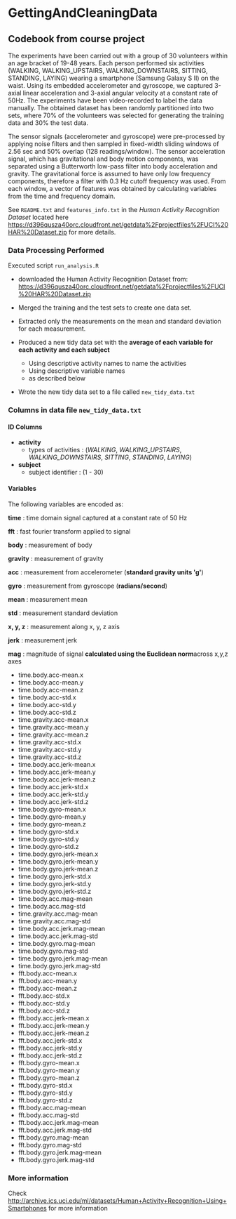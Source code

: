 # GettingAndCleaningData

## Codebook from course project

The experiments have been carried out with a group of 30 volunteers within an age bracket of 19-48 years. Each person performed six activities (WALKING, WALKING_UPSTAIRS, WALKING_DOWNSTAIRS, SITTING, STANDING, LAYING) wearing a smartphone (Samsung Galaxy S II) on the waist. Using its embedded accelerometer and gyroscope, we captured 3-axial linear acceleration and 3-axial angular velocity at a constant rate of 50Hz. The experiments have been video-recorded to label the data manually. The obtained dataset has been randomly partitioned into two sets, where 70% of the volunteers was selected for generating the training data and 30% the test data. 

The sensor signals (accelerometer and gyroscope) were pre-processed by applying noise filters and then sampled in fixed-width sliding windows of 2.56 sec and 50% overlap (128 readings/window). The sensor acceleration signal, which has gravitational and body motion components, was separated using a Butterworth low-pass filter into body acceleration and gravity. The gravitational force is assumed to have only low frequency components, therefore a filter with 0.3 Hz cutoff frequency was used. From each window, a vector of features was obtained by calculating variables from the time and frequency domain. 

See `README.txt` and `features_info.txt` in the *Human Activity Recognition Dataset* located here https://d396qusza40orc.cloudfront.net/getdata%2Fprojectfiles%2FUCI%20HAR%20Dataset.zip for more details. 

### Data Processing Performed

Executed script `run_analysis.R`

* downloaded the Human Activity Recognition Dataset from: https://d396qusza40orc.cloudfront.net/getdata%2Fprojectfiles%2FUCI%20HAR%20Dataset.zip

* Merged the training and the test sets to create one data set.

* Extracted only the measurements on the mean and standard deviation for each measurement. 
    
* Produced a new tidy data set with the **average of each variable for each activity and each subject**
  * Using descriptive activity names to name the activities
  * Using descriptive variable names
  * as described below

* Wrote the new tidy data set to a file called `new_tidy_data.txt`

### Columns in data file `new_tidy_data.txt` 

#### ID Columns
* **activity**
  * types of activities : (*WALKING*, *WALKING_UPSTAIRS*, *WALKING_DOWNSTAIRS*, *SITTING*, *STANDING*, *LAYING*)
* **subject**
  * subject identifier : (1 - 30)

#### Variables
The following variables are encoded as:

**time** : time domain signal captured at a constant rate of 50 Hz

**fft** : fast fourier transform applied to signal

**body** : measurement of body

**gravity** : measurement of gravity

**acc** : measurement from accelerometer (**standard gravity units 'g'**)

**gyro** : measurement from gyroscope (**radians/second**)

**mean** : measurement mean

**std** : measurement standard deviation

**x, y, z** : measurement along x, y, z axis

**jerk** : measurement jerk

**mag** : magnitude of signal **calculated using the Euclidean norm**across x,y,z axes

* time.body.acc-mean.x
* time.body.acc-mean.y
* time.body.acc-mean.z
* time.body.acc-std.x
* time.body.acc-std.y
* time.body.acc-std.z
* time.gravity.acc-mean.x
* time.gravity.acc-mean.y
* time.gravity.acc-mean.z
* time.gravity.acc-std.x
* time.gravity.acc-std.y
* time.gravity.acc-std.z
* time.body.acc.jerk-mean.x
* time.body.acc.jerk-mean.y
* time.body.acc.jerk-mean.z
* time.body.acc.jerk-std.x
* time.body.acc.jerk-std.y
* time.body.acc.jerk-std.z
* time.body.gyro-mean.x
* time.body.gyro-mean.y
* time.body.gyro-mean.z
* time.body.gyro-std.x
* time.body.gyro-std.y
* time.body.gyro-std.z
* time.body.gyro.jerk-mean.x
* time.body.gyro.jerk-mean.y
* time.body.gyro.jerk-mean.z
* time.body.gyro.jerk-std.x
* time.body.gyro.jerk-std.y
* time.body.gyro.jerk-std.z
* time.body.acc.mag-mean
* time.body.acc.mag-std
* time.gravity.acc.mag-mean
* time.gravity.acc.mag-std
* time.body.acc.jerk.mag-mean
* time.body.acc.jerk.mag-std
* time.body.gyro.mag-mean
* time.body.gyro.mag-std
* time.body.gyro.jerk.mag-mean
* time.body.gyro.jerk.mag-std
* fft.body.acc-mean.x
* fft.body.acc-mean.y
* fft.body.acc-mean.z
* fft.body.acc-std.x
* fft.body.acc-std.y
* fft.body.acc-std.z
* fft.body.acc.jerk-mean.x
* fft.body.acc.jerk-mean.y
* fft.body.acc.jerk-mean.z
* fft.body.acc.jerk-std.x
* fft.body.acc.jerk-std.y 
* fft.body.acc.jerk-std.z 
* fft.body.gyro-mean.x
* fft.body.gyro-mean.y 
* fft.body.gyro-mean.z 
* fft.body.gyro-std.x 
* fft.body.gyro-std.y 
* fft.body.gyro-std.z 
* fft.body.acc.mag-mean 
* fft.body.acc.mag-std 
* fft.body.acc.jerk.mag-mean 
* fft.body.acc.jerk.mag-std 
* fft.body.gyro.mag-mean
* fft.body.gyro.mag-std 
* fft.body.gyro.jerk.mag-mean 
* fft.body.gyro.jerk.mag-std 

### More information
Check http://archive.ics.uci.edu/ml/datasets/Human+Activity+Recognition+Using+Smartphones for more information

